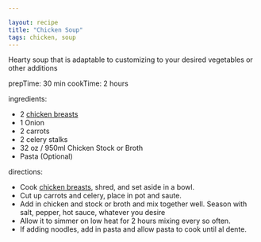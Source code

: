 ```yaml
---

layout: recipe
title: "Chicken Soup"
tags: chicken, soup
---
```


Hearty soup that is adaptable to customizing to your desired vegetables or other additions

prepTime: 30 min
cookTime: 2 hours

ingredients:
- 2 [chicken breasts](/recipes/pan-seared-chicken)
- 1 Onion
- 2 carrots
- 2 celery stalks
- 32 oz / 950ml Chicken Stock or Broth
- Pasta (Optional)

directions:
- Cook [chicken breasts](/recipes/pan-seared-chicken), shred, and set aside in a bowl.
- Cut up carrots and celery, place in pot and saute.
- Add in chicken and stock or broth and mix together well. Season with salt, pepper, hot sauce, whatever you desire
- Allow it to simmer on low heat for 2 hours mixing every so often.
- If adding noodles, add in pasta and allow pasta to cook until al dente.
